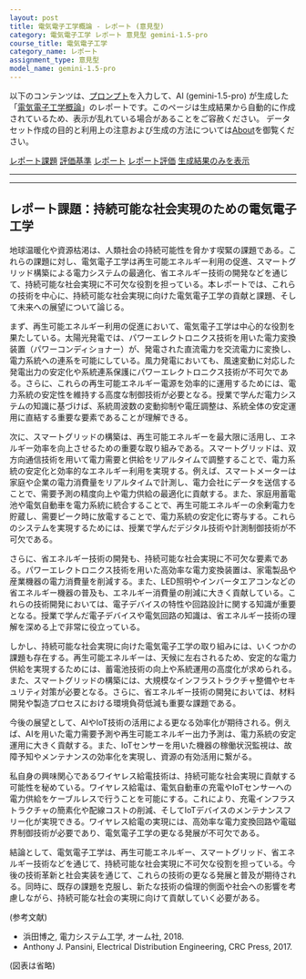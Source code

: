 ```yaml
---
layout: post
title: 電気電子工学概論 - レポート (意見型)
category: 電気電子工学 レポート 意見型 gemini-1.5-pro
course_title: 電気電子工学
category_name: レポート
assignment_type: 意見型
model_name: gemini-1.5-pro
---
```


以下のコンテンツは、[プロンプト](https://github.com/takedatoshiyuki/synthetic_assignments/tree/main/generated/電気電子工学/gemini-1.5-pro/prompt_レポート-意見型.md)を入力して、AI (gemini-1.5-pro) が生成した「[電気電子工学概論](/contents/電気電子工学/)」のレポートです。このページは生成結果から自動的に作成されているため、表示が乱れている場合があることをご容赦ください。
データセット作成の目的と利用上の注意および生成の方法については[About](/About)を御覧ください。

[レポート課題](../レポート課題-意見型)
[評価基準](../評価基準-意見型)
[レポート](../レポート-意見型)
[レポート評価](../レポート評価-意見型)
[生成結果のみを表示](https://github.com/takedatoshiyuki/synthetic_assignments/tree/main/generated/電気電子工学/gemini-1.5-pro/レポート-意見型.md)
  

***
***
  
## レポート課題：持続可能な社会実現のための電気電子工学

地球温暖化や資源枯渇は、人類社会の持続可能性を脅かす喫緊の課題である。これらの課題に対し、電気電子工学は再生可能エネルギー利用の促進、スマートグリッド構築による電力システムの最適化、省エネルギー技術の開発などを通じて、持続可能な社会実現に不可欠な役割を担っている。本レポートでは、これらの技術を中心に、持続可能な社会実現に向けた電気電子工学の貢献と課題、そして未来への展望について論じる。

まず、再生可能エネルギー利用の促進において、電気電子工学は中心的な役割を果たしている。太陽光発電では、パワーエレクトロニクス技術を用いた電力変換装置（パワーコンディショナー）が、発電された直流電力を交流電力に変換し、電力系統への連系を可能にしている。風力発電においても、風速変動に対応した発電出力の安定化や系統連系保護にパワーエレクトロニクス技術が不可欠である。さらに、これらの再生可能エネルギー電源を効率的に運用するためには、電力系統の安定性を維持する高度な制御技術が必要となる。授業で学んだ電力システムの知識に基づけば、系統周波数の変動抑制や電圧調整は、系統全体の安定運用に直結する重要な要素であることが理解できる。

次に、スマートグリッドの構築は、再生可能エネルギーを最大限に活用し、エネルギー効率を向上させるための重要な取り組みである。スマートグリッドは、双方向通信技術を用いて電力需要と供給をリアルタイムで調整することで、電力系統の安定化と効率的なエネルギー利用を実現する。例えば、スマートメーターは家庭や企業の電力消費量をリアルタイムで計測し、電力会社にデータを送信することで、需要予測の精度向上や電力供給の最適化に貢献する。また、家庭用蓄電池や電気自動車を電力系統に統合することで、再生可能エネルギーの余剰電力を貯蔵し、需要ピーク時に放電することで、電力系統の安定化に寄与する。これらのシステムを実現するためには、授業で学んだデジタル技術や計測制御技術が不可欠である。

さらに、省エネルギー技術の開発も、持続可能な社会実現に不可欠な要素である。パワーエレクトロニクス技術を用いた高効率な電力変換装置は、家電製品や産業機器の電力消費量を削減する。また、LED照明やインバータエアコンなどの省エネルギー機器の普及も、エネルギー消費量の削減に大きく貢献している。これらの技術開発においては、電子デバイスの特性や回路設計に関する知識が重要となる。授業で学んだ電子デバイスや電気回路の知識は、省エネルギー技術の理解を深める上で非常に役立っている。

しかし、持続可能な社会実現に向けた電気電子工学の取り組みには、いくつかの課題も存在する。再生可能エネルギーは、天候に左右されるため、安定的な電力供給を実現するためには、蓄電池技術の向上や系統運用の高度化が求められる。また、スマートグリッドの構築には、大規模なインフラストラクチャ整備やセキュリティ対策が必要となる。さらに、省エネルギー技術の開発においては、材料開発や製造プロセスにおける環境負荷低減も重要な課題である。

今後の展望として、AIやIoT技術の活用による更なる効率化が期待される。例えば、AIを用いた電力需要予測や再生可能エネルギー出力予測は、電力系統の安定運用に大きく貢献する。また、IoTセンサーを用いた機器の稼働状況監視は、故障予知やメンテナンスの効率化を実現し、資源の有効活用に繋がる。

私自身の興味関心であるワイヤレス給電技術は、持続可能な社会実現に貢献する可能性を秘めている。ワイヤレス給電は、電気自動車の充電やIoTセンサーへの電力供給をケーブルレスで行うことを可能にする。これにより、充電インフラストラクチャの簡素化や配線コストの削減、そしてIoTデバイスのメンテナンスフリー化が実現できる。ワイヤレス給電の実現には、高効率な電力変換回路や電磁界制御技術が必要であり、電気電子工学の更なる発展が不可欠である。

結論として、電気電子工学は、再生可能エネルギー、スマートグリッド、省エネルギー技術などを通じて、持続可能な社会実現に不可欠な役割を担っている。今後の技術革新と社会実装を通じて、これらの技術の更なる発展と普及が期待される。同時に、既存の課題を克服し、新たな技術の倫理的側面や社会への影響を考慮しながら、持続可能な社会の実現に向けて貢献していく必要がある。


(参考文献)

*  浜田博之,  電力システム工学,  オーム社, 2018.
*  Anthony J. Pansini,  Electrical Distribution Engineering,  CRC Press, 2017.


(図表は省略)
